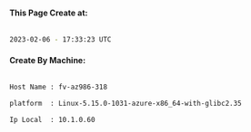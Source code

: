 
   
#### This Page Create at:

```bash

2023-02-06 - 17:33:23 UTC

```

#### Create By Machine:

```bash

Host Name : fv-az986-318

platform  : Linux-5.15.0-1031-azure-x86_64-with-glibc2.35

Ip Local  : 10.1.0.60

```

